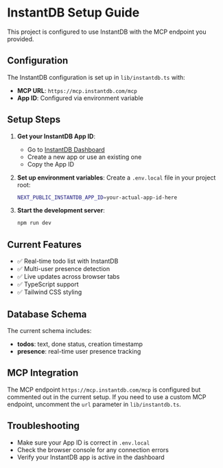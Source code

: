 # InstantDB Setup Guide

This project is configured to use InstantDB with the MCP endpoint you provided.

## Configuration

The InstantDB configuration is set up in `lib/instantdb.ts` with:
- **MCP URL**: `https://mcp.instantdb.com/mcp`
- **App ID**: Configured via environment variable

## Setup Steps

1. **Get your InstantDB App ID**:
   - Go to [InstantDB Dashboard](https://instantdb.com/dashboard)
   - Create a new app or use an existing one
   - Copy the App ID

2. **Set up environment variables**:
   Create a `.env.local` file in your project root:
   ```bash
   NEXT_PUBLIC_INSTANTDB_APP_ID=your-actual-app-id-here
   ```

3. **Start the development server**:
   ```bash
   npm run dev
   ```

## Current Features

- ✅ Real-time todo list with InstantDB
- ✅ Multi-user presence detection
- ✅ Live updates across browser tabs
- ✅ TypeScript support
- ✅ Tailwind CSS styling

## Database Schema

The current schema includes:
- **todos**: text, done status, creation timestamp
- **presence**: real-time user presence tracking

## MCP Integration

The MCP endpoint `https://mcp.instantdb.com/mcp` is configured but commented out in the current setup. If you need to use a custom MCP endpoint, uncomment the `url` parameter in `lib/instantdb.ts`.

## Troubleshooting

- Make sure your App ID is correct in `.env.local`
- Check the browser console for any connection errors
- Verify your InstantDB app is active in the dashboard
